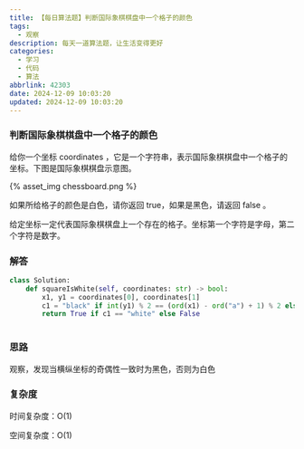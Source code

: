 ```yaml
---
title: 【每日算法题】判断国际象棋棋盘中一个格子的颜色
tags:
  - 观察
description: 每天一道算法题，让生活变得更好
categories:
  - 学习
  - 代码
  - 算法
abbrlink: 42303
date: 2024-12-09 10:03:20
updated: 2024-12-09 10:03:20
---
```


### 判断国际象棋棋盘中一个格子的颜色

给你一个坐标 coordinates ，它是一个字符串，表示国际象棋棋盘中一个格子的坐标。下图是国际象棋棋盘示意图。

{% asset_img chessboard.png %}

如果所给格子的颜色是白色，请你返回 true，如果是黑色，请返回 false 。

给定坐标一定代表国际象棋棋盘上一个存在的格子。坐标第一个字符是字母，第二个字符是数字。

### 解答

```python
class Solution:
    def squareIsWhite(self, coordinates: str) -> bool:
        x1, y1 = coordinates[0], coordinates[1]
        c1 = "black" if int(y1) % 2 == (ord(x1) - ord("a") + 1) % 2 else "white"
        return True if c1 == "white" else False
        
```

### 思路

观察，发现当横纵坐标的奇偶性一致时为黑色，否则为白色

### 复杂度

时间复杂度：O(1)

空间复杂度：O(1)

